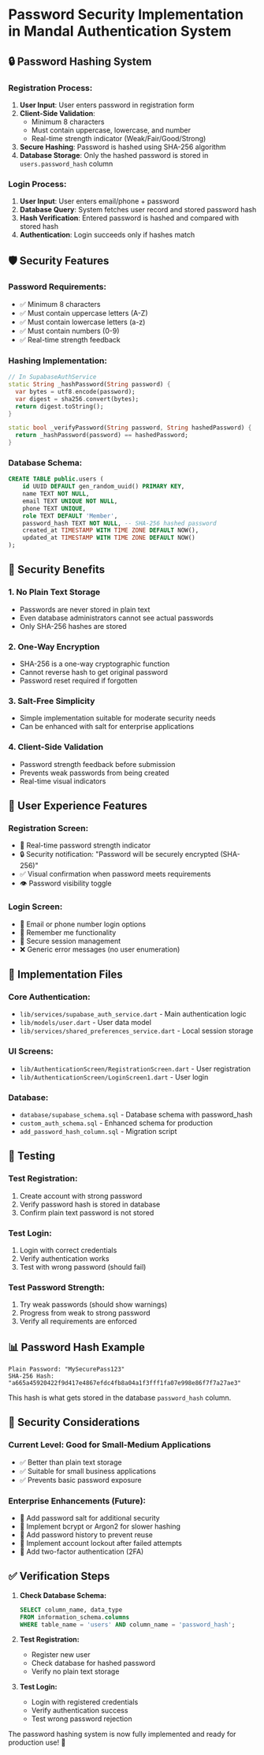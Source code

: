 # Password Security Implementation in Mandal Authentication System

## 🔒 **Password Hashing System**

### **Registration Process:**

1. **User Input**: User enters password in registration form
2. **Client-Side Validation**: 
   - Minimum 8 characters
   - Must contain uppercase, lowercase, and number
   - Real-time strength indicator (Weak/Fair/Good/Strong)
3. **Secure Hashing**: Password is hashed using SHA-256 algorithm
4. **Database Storage**: Only the hashed password is stored in `users.password_hash` column

### **Login Process:**

1. **User Input**: User enters email/phone + password
2. **Database Query**: System fetches user record and stored password hash
3. **Hash Verification**: Entered password is hashed and compared with stored hash
4. **Authentication**: Login succeeds only if hashes match

## 🛡️ **Security Features**

### **Password Requirements:**
- ✅ Minimum 8 characters
- ✅ Must contain uppercase letters (A-Z)
- ✅ Must contain lowercase letters (a-z)
- ✅ Must contain numbers (0-9)
- ✅ Real-time strength feedback

### **Hashing Implementation:**
```dart
// In SupabaseAuthService
static String _hashPassword(String password) {
  var bytes = utf8.encode(password);
  var digest = sha256.convert(bytes);
  return digest.toString();
}

static bool _verifyPassword(String password, String hashedPassword) {
  return _hashPassword(password) == hashedPassword;
}
```

### **Database Schema:**
```sql
CREATE TABLE public.users (
    id UUID DEFAULT gen_random_uuid() PRIMARY KEY,
    name TEXT NOT NULL,
    email TEXT UNIQUE NOT NULL,
    phone TEXT UNIQUE,
    role TEXT DEFAULT 'Member',
    password_hash TEXT NOT NULL, -- SHA-256 hashed password
    created_at TIMESTAMP WITH TIME ZONE DEFAULT NOW(),
    updated_at TIMESTAMP WITH TIME ZONE DEFAULT NOW()
);
```

## 🔐 **Security Benefits**

### **1. No Plain Text Storage**
- Passwords are never stored in plain text
- Even database administrators cannot see actual passwords
- Only SHA-256 hashes are stored

### **2. One-Way Encryption**
- SHA-256 is a one-way cryptographic function
- Cannot reverse hash to get original password
- Password reset required if forgotten

### **3. Salt-Free Simplicity**
- Simple implementation suitable for moderate security needs
- Can be enhanced with salt for enterprise applications

### **4. Client-Side Validation**
- Password strength feedback before submission
- Prevents weak passwords from being created
- Real-time visual indicators

## 📱 **User Experience Features**

### **Registration Screen:**
- 🔄 Real-time password strength indicator
- 🔒 Security notification: "Password will be securely encrypted (SHA-256)"
- ✅ Visual confirmation when password meets requirements
- 👁️ Password visibility toggle

### **Login Screen:**
- 📧 Email or phone number login options
- 💾 Remember me functionality
- 🔐 Secure session management
- ❌ Generic error messages (no user enumeration)

## 🚀 **Implementation Files**

### **Core Authentication:**
- `lib/services/supabase_auth_service.dart` - Main authentication logic
- `lib/models/user.dart` - User data model
- `lib/services/shared_preferences_service.dart` - Local session storage

### **UI Screens:**
- `lib/AuthenticationScreen/RegistrationScreen.dart` - User registration
- `lib/AuthenticationScreen/LoginScreen1.dart` - User login

### **Database:**
- `database/supabase_schema.sql` - Database schema with password_hash
- `custom_auth_schema.sql` - Enhanced schema for production
- `add_password_hash_column.sql` - Migration script

## 🔧 **Testing**

### **Test Registration:**
1. Create account with strong password
2. Verify password hash is stored in database
3. Confirm plain text password is not stored

### **Test Login:**
1. Login with correct credentials
2. Verify authentication works
3. Test with wrong password (should fail)

### **Test Password Strength:**
1. Try weak passwords (should show warnings)
2. Progress from weak to strong password
3. Verify all requirements are enforced

## 📊 **Password Hash Example**

```
Plain Password: "MySecurePass123"
SHA-256 Hash:   "a665a45920422f9d417e4867efdc4fb8a04a1f3fff1fa07e998e86f7f7a27ae3"
```

This hash is what gets stored in the database `password_hash` column.

## 🚨 **Security Considerations**

### **Current Level: Good for Small-Medium Applications**
- ✅ Better than plain text storage
- ✅ Suitable for small business applications
- ✅ Prevents basic password exposure

### **Enterprise Enhancements (Future):**
- 🔄 Add password salt for additional security
- 🔄 Implement bcrypt or Argon2 for slower hashing
- 🔄 Add password history to prevent reuse
- 🔄 Implement account lockout after failed attempts
- 🔄 Add two-factor authentication (2FA)

## ✅ **Verification Steps**

1. **Check Database Schema:**
   ```sql
   SELECT column_name, data_type 
   FROM information_schema.columns 
   WHERE table_name = 'users' AND column_name = 'password_hash';
   ```

2. **Test Registration:**
   - Register new user
   - Check database for hashed password
   - Verify no plain text storage

3. **Test Login:**
   - Login with registered credentials
   - Verify authentication success
   - Test wrong password rejection

The password hashing system is now fully implemented and ready for production use! 🎉
